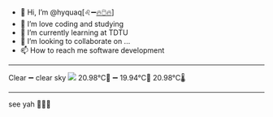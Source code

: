 - 👋 Hi, I’m @hyquaq[♌➖[🔥🖱️🔥](https://hyquaq.github.io/hyquaq/index.html)]
- 👀 I’m love coding and studying
- 🌱 I’m currently learning at TDTU
- 💞️ I’m looking to collaborate on ...
- 📫 How to reach me software development
- ---
Clear ➖ clear sky
![](http://openweathermap.org/img/wn/01d.png)
 20.98°C🥰 ➖ 19.94°C🧊  20.98°C🌡️
- ---
see yah 👋👋👋

